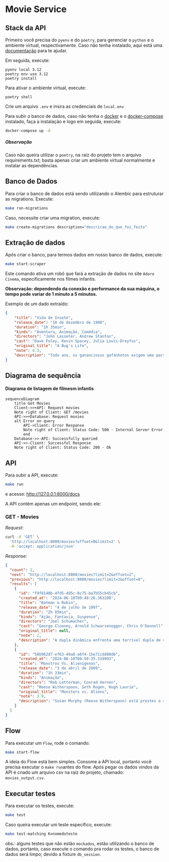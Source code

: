 # Movie Service

## Stack da API

Primeiro você precisa do `pyenv` e do `poetry`, para gerenciar o `python` e o ambiente virtual, respectivamente. Caso não tenha instalado, aqui está uma [documentação](https://github.com/nayannanara/poetry-documentation) para te ajudar.

Em seguida, execute:

``` shell
pyenv local 3.12
poetry env use 3.12
poetry install
```

Para ativar o ambiente virtual, execute:
``` shell
poetry shell
```

Crie um arquivo `.env` e insira as credenciais de `local.env`


Para subir o banco de dados, caso não tenha o [docker](https://docs.docker.com/engine/install/ubuntu/) e o [docker-compose](https://docs.docker.com/compose/install/linux/) instalado, faça a instalação e logo em seguida, execute:

```bash
docker-compose up -d
```

##### Observação

Caso não queira utilizar o `poetry`, na raiz do projeto tem o arquivo requirements.txt; basta apenas criar um ambiente virtual normalmente e instalar as dependências.


## Banco de Dados
Para criar o banco de dados está sendo utilizando o Alembic para estruturar as migrations. Execute:

```bash
make run-migrations
```
Caso, necessite criar uma migration, execute:

```bash
make create-migrations description="descricao_do_que_foi_feito"
```

## Extração de dados

Após criar o banco, para termos dados em nosso banco de dados, execute:
```bash
make start-scraper
```

Este comando ativa um robô que fará a extração de dados no site `Adoro Cinema`, especificamente nos filmes infantis.

**Observação: dependendo da conexão e performance da sua máquina, o tempo pode variar de 1 minuto a 5 minutos.**

Exemplo de um dado extraído:
```json
{
    "title": "Vida de Inseto",
    "release_date": "18 de dezembro de 1998",
    "duration": "1h 35min",
    "kinds": "Aventura, Animação, Comédia",
    "directors": "John Lasseter, Andrew Stanton",
    "cast": "Dave Foley, Kevin Spacey, Julia Louis-Dreyfus",
    "original_title": "A Bug's Life",
    "note": 4.3,
    "description": "Todo ano, os gananciosos gafanhotos exigem uma parte da colheita das formigas. Mas quando algo dá errado e a colheita destruída, os gafanhotos ameaçam atacar e as formigas são forçadas a pedir ajuda a outros insetos para enfrentá-los numa batalha."
}
```

## Diagrama de sequência
#### Diagrama de listagem de filmesm infantis

```mermaid
sequenceDiagram
    title Get Movies
    Client->>+API: Request movies
    Note right of Client: GET /movies
    API->>+Database: Request movies
    alt Error on query
        API->Client: Error Response
        Note right of Client: Status Code: 500 - Internal Server Error
        end
    Database->>-API: Successfully queried
    API->>-Client: Successful Response
    Note right of Client: Status Code: 200 - Ok
```

## API

Para subir a API, execute:
```bash
make run
```
e acesse: http://127.0.0.1:8000/docs

A API contém apenas um endpoint, sendo ele:

### GET - Movies

_Request_:

```bash
curl -X 'GET' \
  'http://localhost:8000/movies?offset=0&limit=2' \
  -H 'accept: application/json'
```

_Response_:
```json
{
  "count": 2,
  "next": "http://localhost:8000/movies?limit=2&offset=2",
  "previous": "http://localhost:8000/movies?limit=2&offset=0",
  "results": [
    {
      "id": "f9f8140b-4fd5-495c-8c75-ba7b55cb45cb",
      "created_at": "2024-06-10T09:49:26.363288",
      "title": "Batman & Robin",
      "release_date": "4 de julho de 1997",
      "duration": "2h 05min",
      "kinds": "Ação, Fantasia, Suspense",
      "directors": "Joel Schumacher",
      "cast": "George Clooney, Arnold Schwarzenegger, Chris O'Donnell",
      "original_title": null,
      "note": 2,
      "description": "A dupla dinâmica enfrenta uma terrível dupla de vilões: o gélido Mr. Freeze (Arnold Schwarzenegger) e a delicada botânica que, ao sofrer um acidente, transforma-se na perigosa e vingativa Hera Venenosa (Uma Thurman). Mas, para poder livrar Gotham City das garras dos vilões, Batman (George Clooney) e Robin (Chris O'Donnell) contam com uma nova ..."
    },
    {
      "id": "58b962d7-ef63-49a8-a6f4-15e71cdd00d6",
      "created_at": "2024-06-10T09:50:35.319993",
      "title": "Monstros Vs. Alienígenas",
      "release_date": "3 de abril de 2009",
      "duration": "1h 33min",
      "kinds": "Animação",
      "directors": "Rob Letterman, Conrad Vernon",
      "cast": "Reese Witherspoon, Seth Rogen, Hugh Laurie",
      "original_title": "Monsters vs. Aliens",
      "note": 3.9,
      "description": "Susan Murphy (Reese Witherspoon) está prestes a se casar com Derek Dietl (Paul Rudd), um repórter de TV que sonha em ascender profissionalmente. No dia de seu casamento ela é atingida por um meteorito, oriundo de um planeta que explodiu recentemente. A radioatividade do objeto espacial faz com que ela cresça até a altura de 15 metros. Sem ..."
    }
  ]
}
```

## Flow
Para executar um `Flow`, rode o comando:

```bash
make start-flow
```
A ideia do Flow está bem simples. Consome a API local, portanto você precisa executar o `make run`antes do flow. Após pegar os dados vindos da API é criado um arquivo csv na raiz do projeto, chamado: `movies_output.csv`.


## Executar testes

Para executar os testes, execute:

```bash
make test
```

Caso queira executar um teste específico, execute:

```bash
make test-matching K=nomedoteste
```

obs.: alguns testes que não estão `mockados`, estão utilizando o banco de dados, portanto, caso execute o comando pra rodar os testes, o banco de dados será limpo; devido a fixture `db_session`.
